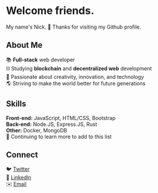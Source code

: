 # Welcome friends.

My name's Nick. 👋
Thanks for visiting my Github profile.

## About Me
📚 **Full-stack** web developer<br>
⛓ Studying **blockchain** and **decentralized web** development<br>
🚀 Passionate about creativity, innovation, and technology<br>
🌎 Striving to make the world better for future generations<br>

## Skills
**Front-end:** JavaScript, HTML/CSS, Bootstrap<br>
**Back-end:** Node.JS, Express.JS, Rust<br>
**Other:** Docker, MongoDB<br>
🧠 Continuing to learn more to add to this list

## Connect
🐦 [Twitter](https://twitter.com/njo_lv)<br>
🏢 [LinkedIn](https://www.linkedin.com/in/nicholas-oliveira-066948219/)<br>
✉️ <a href="mailto:noliveira95@outlook.com? subject=HTML link">Email</a>
